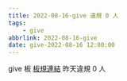 ```yaml
---
title: 2022-08-16-give 違規 0 人
tags:
    - give
abbrlink: 2022-08-16-give
date: give-2022-08-16 12:00:00
---
```

give 板 [板規連結](https://www.ptt.cc/bbs/give/M.1612495900.A.C32.html)
昨天違規 0 人
